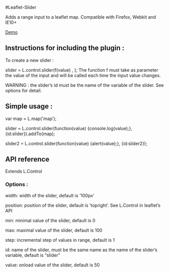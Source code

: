 #Leaflet-Slider

Adds a range input to a leaflet map.
Compatible with Firefox, Webkit and IE10+

[Demo](http://eclipse1979.github.io/Leaflet.ConditionalLayer/example/leaflet-conditionnalMarker.html)

## Instructions for including the plugin :

To create a new slider :

  slider = L.control.slider(f(value) <function>, <options>);
  The function f must take as parameter the value of the input and will be called each time the input value changes.

WARNING : the slider’s id must be the name of the variable of the slider. See options for detail.

## Simple usage :

var map = L.map('map’);

slider = L.control.slider(function(value) {console.log(value);}, {id:slider}).addTo(map);

slider2 = L.control.slider(function(value) {alert(value);}, {id:slider2});

## API reference
Extends L.Control

### Options :
width: width of the slider, default is ‘100px’

position: position of the slider, default is ‘topright’. See L.Control in leaflet’s API

min: minimal value of the slider, default is 0

max: maximal value of the slider, default is 100

step: incremental step of values in range, default is 1

id: name of the slider, must be the same name as the name of the slider’s variable, default is “slider”

value: onload value of the slider, default is 50
